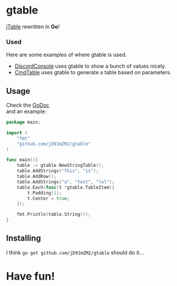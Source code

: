 # gtable
[jTable](https://krake.one/table) rewritten in **Go**!  

### Used
Here are some examples of where gtable is used.

- [DiscordConsole](https://github.com/LEGOlord208/DiscordConsole) uses gtable to show a bunch of values nicely.
- [CmdTable](https://github.com/LEGOlord208/CmdTable) uses gtable to generate a table based on parameters.

## Usage
Check the [GoDoc](https://godoc.org/github.com/LEGOlord208/gtable)  
and an example:
```Go
package main;

import (
	"fmt"
	"github.com/jD91mZM2/gtable"
)

func main(){
	table := gtable.NewStringTable();
	table.AddStrings("This", "is");
	table.AddRow();
	table.AddStrings("a", "test", "lol");
	table.Each(func(t *gtable.TableItem){
		t.Padding(1);
		t.Center = true;
	});

	fmt.Println(table.String());
}
```

## Installing
I think `go get github.com/jD91mZM2/gtable` should do it...  

# Have fun!
